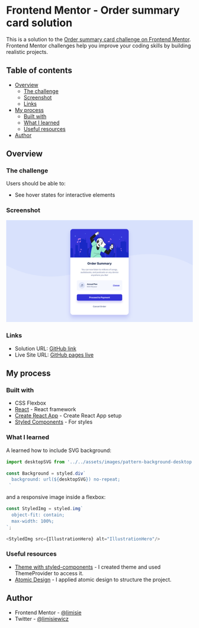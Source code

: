 # Frontend Mentor - Order summary card solution

This is a solution to the [Order summary card challenge on Frontend Mentor](https://www.frontendmentor.io/challenges/order-summary-component-QlPmajDUj). Frontend Mentor challenges help you improve your coding skills by building realistic projects.

## Table of contents

- [Overview](#overview)
    - [The challenge](#the-challenge)
    - [Screenshot](#screenshot)
    - [Links](#links)
- [My process](#my-process)
    - [Built with](#built-with)
    - [What I learned](#what-i-learned)
    - [Useful resources](#useful-resources)
- [Author](#author)

## Overview

### The challenge

Users should be able to:

- See hover states for interactive elements

### Screenshot

![Desktop screenshot](./screenshot.png)

### Links

- Solution URL: [GitHub link](https://github.com/limisie/fm-order-summary)
- Live Site URL: [GitHub pages live](https://limisie.github.io/fm-order-summary/)

## My process

### Built with

- CSS Flexbox
- [React](https://reactjs.org/) - React framework
- [Create React App](https://create-react-app.dev/) - Create React App setup
- [Styled Components](https://styled-components.com/) - For styles

### What I learned

A learned how to include SVG background:

```js
import desktopSVG from '../../assets/images/pattern-background-desktop.svg'
```
```js
const Background = styled.div`
  background: url(${desktopSVG}) no-repeat;
 `
 ```
and a responsive image inside a flexbox:
```js
const StyledImg = styled.img`
  object-fit: contain;
  max-width: 100%;
`;
```
```js
<StyledImg src={IllustrationHero} alt="IllustrationHero"/>
```

### Useful resources

- [Theme with styled-components](https://styled-components.com/docs/advanced) - I created theme and used ThemeProvider to access it.
- [Atomic Design](https://bradfrost.com/blog/post/atomic-web-design/) - I applied atomic design to structure the project. 

## Author

- Frontend Mentor - [@limisie](https://www.frontendmentor.io/profile/limisie)
- Twitter - [@limisiewicz](https://twitter.com/limisiewicz)

